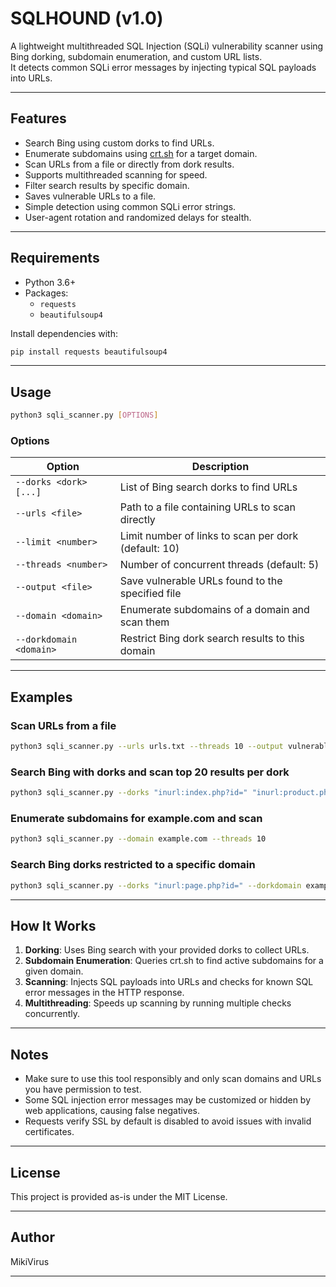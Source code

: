 # SQLHOUND (v1.0)

A lightweight multithreaded SQL Injection (SQLi) vulnerability scanner using Bing dorking, subdomain enumeration, and custom URL lists.  
It detects common SQLi error messages by injecting typical SQL payloads into URLs.

---

## Features

- Search Bing using custom dorks to find URLs.
- Enumerate subdomains using [crt.sh](https://crt.sh) for a target domain.
- Scan URLs from a file or directly from dork results.
- Supports multithreaded scanning for speed.
- Filter search results by specific domain.
- Saves vulnerable URLs to a file.
- Simple detection using common SQLi error strings.
- User-agent rotation and randomized delays for stealth.

---

## Requirements

- Python 3.6+
- Packages:
  - `requests`
  - `beautifulsoup4`

Install dependencies with:

```bash
pip install requests beautifulsoup4
````

---

## Usage

```bash
python3 sqli_scanner.py [OPTIONS]
```

### Options

| Option                  | Description                                          |
| ----------------------- | ---------------------------------------------------- |
| `--dorks <dork> [...]`  | List of Bing search dorks to find URLs               |
| `--urls <file>`         | Path to a file containing URLs to scan directly      |
| `--limit <number>`      | Limit number of links to scan per dork (default: 10) |
| `--threads <number>`    | Number of concurrent threads (default: 5)            |
| `--output <file>`       | Save vulnerable URLs found to the specified file     |
| `--domain <domain>`     | Enumerate subdomains of a domain and scan them       |
| `--dorkdomain <domain>` | Restrict Bing dork search results to this domain     |

---

## Examples

### Scan URLs from a file

```bash
python3 sqli_scanner.py --urls urls.txt --threads 10 --output vulnerable.txt
```

### Search Bing with dorks and scan top 20 results per dork

```bash
python3 sqli_scanner.py --dorks "inurl:index.php?id=" "inurl:product.php?id=" --limit 20 --threads 8
```

### Enumerate subdomains for example.com and scan

```bash
python3 sqli_scanner.py --domain example.com --threads 10
```

### Search Bing dorks restricted to a specific domain

```bash
python3 sqli_scanner.py --dorks "inurl:page.php?id=" --dorkdomain example.com --limit 15
```

---

## How It Works

1. **Dorking**: Uses Bing search with your provided dorks to collect URLs.
2. **Subdomain Enumeration**: Queries crt.sh to find active subdomains for a given domain.
3. **Scanning**: Injects SQL payloads into URLs and checks for known SQL error messages in the HTTP response.
4. **Multithreading**: Speeds up scanning by running multiple checks concurrently.

---

## Notes

* Make sure to use this tool responsibly and only scan domains and URLs you have permission to test.
* Some SQL injection error messages may be customized or hidden by web applications, causing false negatives.
* Requests verify SSL by default is disabled to avoid issues with invalid certificates.

---

## License

This project is provided as-is under the MIT License.

---

## Author

MikiVirus

---

